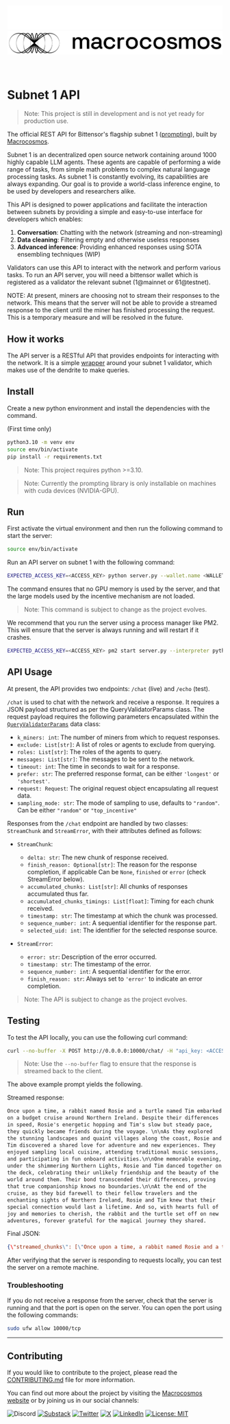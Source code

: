 
<picture>
    <source srcset="./assets/macrocosmos-white.png"  media="(prefers-color-scheme: dark)">
    <img src="assets/macrocosmos-white.png">
</picture>

<picture>
    <source srcset="./assets/macrocosmos-black.png"  media="(prefers-color-scheme: light)">
    <img src="assets/macrocosmos-black.png">
</picture>


<br/>
<br/>
<br/>

# Subnet 1 API
> Note: This project is still in development and is not yet ready for production use.

The official REST API for Bittensor's flagship subnet 1 ([prompting](https://github.com/opentensor/prompting)), built by [Macrocosmos](https://macrocosmos.ai). 

Subnet 1 is an decentralized open source network containing around 1000 highly capable LLM agents. These agents are capable of performing a wide range of tasks, from simple math problems to complex natural language processing tasks. As subnet 1 is constantly evolving, its capabilities are always expanding. Our goal is to provide a world-class inference engine, to be used by developers and researchers alike.

This API is designed to power applications and facilitate the interaction between subnets by providing a simple and easy-to-use interface for developers which enables:
1. **Conversation**: Chatting with the network (streaming and non-streaming)
2. **Data cleaning**: Filtering empty and otherwise useless responses 
3. **Advanced inference**: Providing enhanced responses using SOTA ensembling techniques (WIP)

Validators can use this API to interact with the network and perform various tasks.
To run an API server, you will need a bittensor wallet which is registered as a validator the relevant subnet (1@mainnet or 61@testnet).

NOTE: At present, miners are choosing not to stream their responses to the network. This means that the server will not be able to provide a streamed response to the client until the miner has finished processing the request. This is a temporary measure and will be resolved in the future.

## How it works
The API server is a RESTful API that provides endpoints for interacting with the network. It is a simple [wrapper](./validators/sn1_validator_wrapper.py) around your subnet 1 validator, which makes use of the dendrite to make queries.

## Install
Create a new python environment and install the dependencies with the command. 

(First time only)
```bash
python3.10 -m venv env
source env/bin/activate
pip install -r requirements.txt
```

> Note:  This project requires python >=3.10.

> Note: Currently the prompting library is only installable on machines with cuda devices (NVIDIA-GPU).

## Run

First activate the virtual environment and then run the following command to start the server:

```bash
source env/bin/activate
```

Run an API server on subnet 1 with the following command:

```bash
EXPECTED_ACCESS_KEY=<ACCESS_KEY> python server.py --wallet.name <WALLET_NAME> --wallet.hotkey <WALLET_HOTKEY> --netuid <NETUID> --neuron.model_id mock --neuron.tasks math --neuron.task_p 1 --neuron.device cpu
```

The command ensures that no GPU memory is used by the server, and that the large models used by the incentive mechanism are not loaded.

> Note: This command is subject to change as the project evolves.

We recommend that you run the server using a process manager like PM2. This will ensure that the server is always running and will restart if it crashes. 

```bash
EXPECTED_ACCESS_KEY=<ACCESS_KEY> pm2 start server.py --interpreter python3 --name sn1-api -- --wallet.name <WALLET_NAME> --wallet.hotkey <WALLET_HOTKEY> --netuid <NETUID> --neuron.model_id mock --neuron.tasks math --neuron.task_p 1 --neuron.device cpu
```

## API Usage
At present, the API provides two endpoints: `/chat` (live) and `/echo` (test). 

`/chat` is used to chat with the network and receive a response. It requires a JSON payload structured as per the QueryValidatorParams class.
The request payload requires the following parameters encapsulated within the [`QueryValidatorParams`](./validators/base.py) data class:
- `k_miners: int`: The number of miners from which to request responses.
- `exclude: List[str]`: A list of roles or agents to exclude from querying.
- `roles: List[str]`: The roles of the agents to query.
- `messages: List[str]`: The messages to be sent to the network.
- `timeout: int`: The time in seconds to wait for a response.
- `prefer: str`: The preferred response format, can be either `'longest'` or `'shortest'`.
- `request: Request`: The original request object encapsulating all request data.
- `sampling_mode: str`: The mode of sampling to use, defaults to `"random"`. Can be either `"random"` or `"top_incentive"`

Responses from the `/chat` endpoint are handled by two classes: `StreamChunk` and `StreamError`, with their attributes defined as follows:
- `StreamChunk`:
  - `delta: str`: The new chunk of response received.
  - `finish_reason: Optional[str]`: The reason for the response completion, if applicable Can be `None`, `finished` or `error` (check StreamError below).
  - `accumulated_chunks: List[str]`: All chunks of responses accumulated thus far.
  - `accumulated_chunks_timings: List[float]`: Timing for each chunk received.
  - `timestamp: str`: The timestamp at which the chunk was processed.
  - `sequence_number: int`: A sequential identifier for the response part.
  - `selected_uid: int`: The identifier for the selected response source.

- `StreamError`:
  - `error: str`: Description of the error occurred.
  - `timestamp: str`: The timestamp of the error.
  - `sequence_number: int`: A sequential identifier for the error.
  - `finish_reason: str`: Always set to `'error'` to indicate an error completion.

> Note: The API is subject to change as the project evolves.

## Testing
To test the API locally, you can use the following curl command:

```bash
curl --no-buffer -X POST http://0.0.0.0:10000/chat/ -H "api_key: <ACCESS_KEY>" -d '{"k": 5, "timeout": 15, "roles": ["user"], "messages": ["Tell me a happy story about a rabbit and a turtle that meet on a budget cruise around Northern Ireland"]}'
```
> Note: Use the `--no-buffer` flag to ensure that the response is streamed back to the client.

The above example prompt yields the following.

Streamed response:
```
Once upon a time, a rabbit named Rosie and a turtle named Tim embarked on a budget cruise around Northern Ireland. Despite their differences in speed, Rosie's energetic hopping and Tim's slow but steady pace, they quickly became friends during the voyage. \n\nAs they explored the stunning landscapes and quaint villages along the coast, Rosie and Tim discovered a shared love for adventure and new experiences. They enjoyed sampling local cuisine, attending traditional music sessions, and participating in fun onboard activities.\n\nOne memorable evening, under the shimmering Northern Lights, Rosie and Tim danced together on the deck, celebrating their unlikely friendship and the beauty of the world around them. Their bond transcended their differences, proving that true companionship knows no boundaries.\n\nAt the end of the cruise, as they bid farewell to their fellow travelers and the enchanting sights of Northern Ireland, Rosie and Tim knew that their special connection would last a lifetime. And so, with hearts full of joy and memories to cherish, the rabbit and the turtle set off on new adventures, forever grateful for the magical journey they shared.
```
Final JSON:
```json
{\"streamed_chunks\": [\"Once upon a time, a rabbit named Rosie and a turtle named Tim embarked on a budget cruise around Northern Ireland. Despite their differences in speed, Rosie's energetic hopping and Tim's slow but steady pace, they quickly became friends during the voyage. \\\\n\\\\nAs they explored the stunning landscapes and quaint villages along the coast, Rosie and Tim discovered a shared love for adventure and new experiences. They enjoyed sampling local cuisine, attending traditional music sessions, and participating in fun onboard activities.\\\\n\\\\nOne memorable evening, under the shimmering Northern Lights, Rosie and Tim danced together on the deck, celebrating their unlikely friendship and the beauty of the world around them. Their bond transcended their differences, proving that true companionship knows no boundaries.\\\\n\\\\nAt the end of the cruise, as they bid farewell to their fellow travelers and the enchanting sights of Northern Ireland, Rosie and Tim knew that their special connection would last a lifetime. And so, with hearts full of joy and memories to cherish, the rabbit and the turtle set off on new adventures, forever grateful for the magical journey they shared.\"], \"streamed_chunks_timings\": [4.6420252323150635], \"uid\": 559, \"completion\": \"Once upon a time, a rabbit named Rosie and a turtle named Tim embarked on a budget cruise around Northern Ireland. Despite their differences in speed, Rosie's energetic hopping and Tim's slow but steady pace, they quickly became friends during the voyage. \\\\n\\\\nAs they explored the stunning landscapes and quaint villages along the coast, Rosie and Tim discovered a shared love for adventure and new experiences. They enjoyed sampling local cuisine, attending traditional music sessions, and participating in fun onboard activities.\\\\n\\\\nOne memorable evening, under the shimmering Northern Lights, Rosie and Tim danced together on the deck, celebrating their unlikely friendship and the beauty of the world around them. Their bond transcended their differences, proving that true companionship knows no boundaries.\\\\n\\\\nAt the end of the cruise, as they bid farewell to their fellow travelers and the enchanting sights of Northern Ireland, Rosie and Tim knew that their special connection would last a lifetime. And so, with hearts full of joy and memories to cherish, the rabbit and the turtle set off on new adventures, forever grateful for the magical journey they shared.\", \"timing\": 4.720629930496216}"
```
After verifying that the server is responding to requests locally, you can test the server on a remote machine.

### Troubleshooting

If you do not receive a response from the server, check that the server is running and that the port is open on the server. You can open the port using the following commands:

```bash
sudo ufw allow 10000/tcp
```

---

## Contributing
If you would like to contribute to the project, please read the [CONTRIBUTING.md](CONTRIBUTING.md) file for more information.

You can find out more about the project by visiting the [Macrocosmos website](https://macrocosmos.ai) or by joining us in our social channels:


![Discord](https://img.shields.io/badge/Discord-%235865F2.svg?style=for-the-badge&logo=discord&logoColor=white)
[![Substack](https://img.shields.io/badge/Substack-%23006f5c.svg?style=for-the-badge&logo=substack&logoColor=FF6719)](https://substack.com/@macrocosmosai)
[![Twitter](https://img.shields.io/badge/Twitter-%231DA1F2.svg?style=for-the-badge&logo=twitter&logoColor=white)](https://twitter.com/MacrocosmosAI)
[![X](https://img.shields.io/badge/X-%23000000.svg?style=for-the-badge&logo=X&logoColor=white)](https://twitter.com/MacrocosmosAI)
[![LinkedIn](https://img.shields.io/badge/LinkedIn-0077B5?logo=linkedin&logoColor=white)](www.linkedin.com/in/MacrocosmosAI)
[![License: MIT](https://img.shields.io/badge/License-MIT-yellow.svg)](https://opensource.org/licenses/MIT) 


